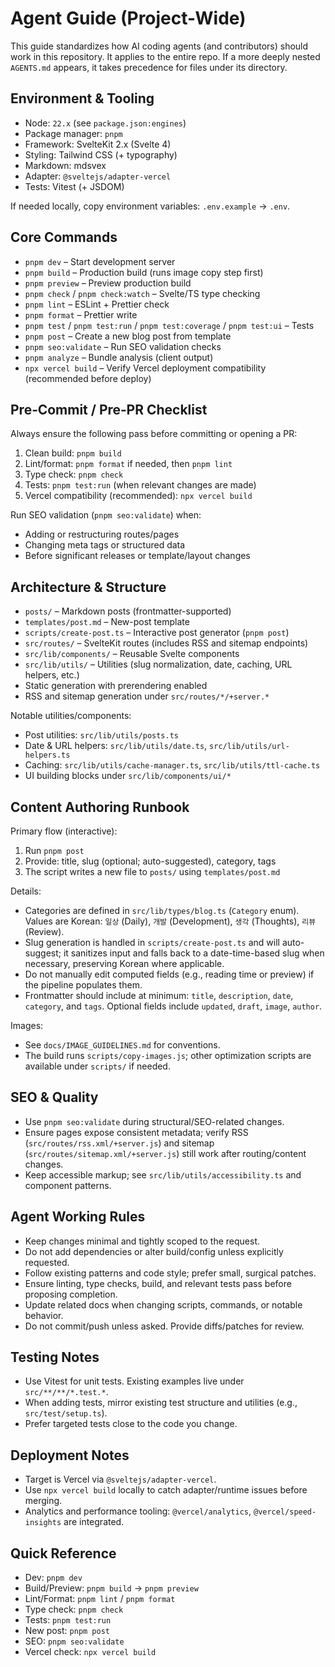# Agent Guide (Project-Wide)

This guide standardizes how AI coding agents (and contributors) should work in this repository. It applies to the entire repo. If a more deeply nested `AGENTS.md` appears, it takes precedence for files under its directory.

## Environment & Tooling

- Node: `22.x` (see `package.json:engines`)
- Package manager: `pnpm`
- Framework: SvelteKit 2.x (Svelte 4)
- Styling: Tailwind CSS (+ typography)
- Markdown: mdsvex
- Adapter: `@sveltejs/adapter-vercel`
- Tests: Vitest (+ JSDOM)

If needed locally, copy environment variables: `.env.example` → `.env`.

## Core Commands

- `pnpm dev` – Start development server
- `pnpm build` – Production build (runs image copy step first)
- `pnpm preview` – Preview production build
- `pnpm check` / `pnpm check:watch` – Svelte/TS type checking
- `pnpm lint` – ESLint + Prettier check
- `pnpm format` – Prettier write
- `pnpm test` / `pnpm test:run` / `pnpm test:coverage` / `pnpm test:ui` – Tests
- `pnpm post` – Create a new blog post from template
- `pnpm seo:validate` – Run SEO validation checks
- `pnpm analyze` – Bundle analysis (client output)
- `npx vercel build` – Verify Vercel deployment compatibility (recommended before deploy)

## Pre‑Commit / Pre‑PR Checklist

Always ensure the following pass before committing or opening a PR:

1. Clean build: `pnpm build`
2. Lint/format: `pnpm format` if needed, then `pnpm lint`
3. Type check: `pnpm check`
4. Tests: `pnpm test:run` (when relevant changes are made)
5. Vercel compatibility (recommended): `npx vercel build`

Run SEO validation (`pnpm seo:validate`) when:

- Adding or restructuring routes/pages
- Changing meta tags or structured data
- Before significant releases or template/layout changes

## Architecture & Structure

- `posts/` – Markdown posts (frontmatter-supported)
- `templates/post.md` – New-post template
- `scripts/create-post.ts` – Interactive post generator (`pnpm post`)
- `src/routes/` – SvelteKit routes (includes RSS and sitemap endpoints)
- `src/lib/components/` – Reusable Svelte components
- `src/lib/utils/` – Utilities (slug normalization, date, caching, URL helpers, etc.)
- Static generation with prerendering enabled
- RSS and sitemap generation under `src/routes/*/+server.*`

Notable utilities/components:

- Post utilities: `src/lib/utils/posts.ts`
- Date & URL helpers: `src/lib/utils/date.ts`, `src/lib/utils/url-helpers.ts`
- Caching: `src/lib/utils/cache-manager.ts`, `src/lib/utils/ttl-cache.ts`
- UI building blocks under `src/lib/components/ui/*`

## Content Authoring Runbook

Primary flow (interactive):

1. Run `pnpm post`
2. Provide: title, slug (optional; auto-suggested), category, tags
3. The script writes a new file to `posts/` using `templates/post.md`

Details:

- Categories are defined in `src/lib/types/blog.ts` (`Category` enum). Values are Korean: `일상` (Daily), `개발` (Development), `생각` (Thoughts), `리뷰` (Review).
- Slug generation is handled in `scripts/create-post.ts` and will auto-suggest; it sanitizes input and falls back to a date-time-based slug when necessary, preserving Korean where applicable.
- Do not manually edit computed fields (e.g., reading time or preview) if the pipeline populates them.
- Frontmatter should include at minimum: `title`, `description`, `date`, `category`, and `tags`. Optional fields include `updated`, `draft`, `image`, `author`.

Images:

- See `docs/IMAGE_GUIDELINES.md` for conventions.
- The build runs `scripts/copy-images.js`; other optimization scripts are available under `scripts/` if needed.

## SEO & Quality

- Use `pnpm seo:validate` during structural/SEO-related changes.
- Ensure pages expose consistent metadata; verify RSS (`src/routes/rss.xml/+server.js`) and sitemap (`src/routes/sitemap.xml/+server.js`) still work after routing/content changes.
- Keep accessible markup; see `src/lib/utils/accessibility.ts` and component patterns.

## Agent Working Rules

- Keep changes minimal and tightly scoped to the request.
- Do not add dependencies or alter build/config unless explicitly requested.
- Follow existing patterns and code style; prefer small, surgical patches.
- Ensure linting, type checks, build, and relevant tests pass before proposing completion.
- Update related docs when changing scripts, commands, or notable behavior.
- Do not commit/push unless asked. Provide diffs/patches for review.

## Testing Notes

- Use Vitest for unit tests. Existing examples live under `src/**/**/*.test.*`.
- When adding tests, mirror existing test structure and utilities (e.g., `src/test/setup.ts`).
- Prefer targeted tests close to the code you change.

## Deployment Notes

- Target is Vercel via `@sveltejs/adapter-vercel`.
- Use `npx vercel build` locally to catch adapter/runtime issues before merging.
- Analytics and performance tooling: `@vercel/analytics`, `@vercel/speed-insights` are integrated.

## Quick Reference

- Dev: `pnpm dev`
- Build/Preview: `pnpm build` → `pnpm preview`
- Lint/Format: `pnpm lint` / `pnpm format`
- Type check: `pnpm check`
- Tests: `pnpm test:run`
- New post: `pnpm post`
- SEO: `pnpm seo:validate`
- Vercel check: `npx vercel build`
